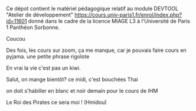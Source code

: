 Ce dépot contient le matériel pédagogique relatif au module DEVTOOL "Atelier de développement" https://cours.univ-paris1.fr/enrol/index.php?id=11601 donné dans le cadre de la licence MIAGE L3 à l'Université de Paris 1 Panthéon Sorbonne.

Coucou

Des fois, les cours sur zoom, ça me manque, car je pouvais faire cours en pyjama. une petite phrase rigolote

En vrai la vie c'est pas un kiwi.


Salut, on mange bientôt?
ce midi, c'est bouchées Thai

on doit s'habiller en blanc et noir demain pour le cours de IHM


Le Roi des Pirates ce sera moi ! (Hmidou) 

